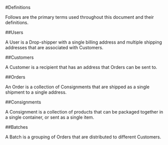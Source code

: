 #Definitions

Follows are the primary terms used throughout this document and their definitions.

##Users

A User is a Drop-shipper with a single billing address and multiple shipping addresses that are associated with Customers.

##Customers

A Customer is a recipient that has an address that Orders can be sent to.

##Orders

An Order is a collection of Consignments that are shipped as a single shipment to a single address.

##Consignments

A Consignment is a collection of products that can be packaged together in a single container, or sent as a single item.


##Batches

A Batch is a grouping of Orders that are distributed to different Customers.

